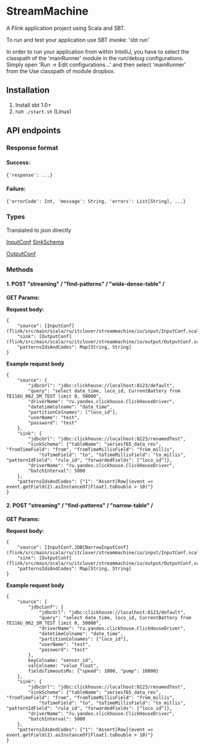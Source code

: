 StreamMachine
=============

A Flink application project using Scala and SBT.

To run and test your application use SBT invoke: 'sbt run'

In order to run your application from within IntelliJ, you have to select the classpath of the 'mainRunner' module in the run/debug configurations. Simply open 'Run -> Edit configurations...' and then select 'mainRunner' from the Use classpath of module dropbox.

Installation
------------

1. Install sbt 1.0+
2. run `./start.sh` (Linux)


API endpoints
-------------

### Response format
#### Success:
`{'response': ...}`
#### Failure:
`{'errorCode': Int, 'message': String, 'errors': List[String], ...}`


### Types
Translated to json directly

[InputConf](flink/src/main/scala/ru/itclover/streammachine/io/input/InputConf.scala)
[SinkSchema](flink/src/main/scala/ru/itclover/streammachine/io/output/SinkSchema.scala)

[OutputConf](flink/src/main/scala/ru/itclover/streammachine/io/output/OutputConf.scala)

### Methods

#### 1. POST "streaming" / "find-patterns" / "wide-dense-table" /

__GET Params:__

__Request body:__

```
{
    "source": [InputConf](flink/src/main/scala/ru/itclover/streammachine/io/input/InputConf.scala),
    "sink": [OutputConf](flink/src/main/scala/ru/itclover/streammachine/io/output/OutputConf.scala),
    "patternsIdsAndCodes": Map[String, String]
}
```

__Example request body__

```
{
    "source": {
        "jdbcUrl": "jdbc:clickhouse://localhost:8123/default",
        "query": "select date_time, loco_id, CurrentBattery from TE116U_062_SM_TEST limit 0, 50000",
        "driverName": "ru.yandex.clickhouse.ClickHouseDriver",
        "datetimeColname": "date_time",
        "partitionColnames": ["loco_id"],
        "userName": "test",
        "password": "test"
    },
    "sink": {
        "jdbcUrl": "jdbc:clickhouse://localhost:8123/renamedTest",
        "sinkSchema": {"tableName": "series765_data_res", "fromTimeField": "from", "fromTimeMillisField": "from_millis",
            "toTimeField": "to", "toTimeMillisField": "to_millis", "patternIdField": "rule_id", "forwardedFields": ["loco_id"]},
        "driverName": "ru.yandex.clickhouse.ClickHouseDriver",
        "batchInterval": 5000
    },
    "patternsIdsAndCodes": {"1": "Assert[Row](event => event.getField(2).asInstanceOf[Float].toDouble > 10)"}
}
```

#### 2. POST "streaming" / "find-patterns" / "narrow-table" /

__GET Params:__

__Request body:__

```
{
    "source": [InputConf.JDBCNarrowInputConf](flink/src/main/scala/ru/itclover/streammachine/io/input/InputConf.scala),
    "sink": [OutputConf](flink/src/main/scala/ru/itclover/streammachine/io/output/OutputConf.scala),
    "patternsIdsAndCodes": Map[String, String]
}
```

__Example request body__
```
{
    "source": {
        "jdbcConf": {
            "jdbcUrl": "jdbc:clickhouse://localhost:8123/default",
            "query": "select date_time, loco_id, CurrentBattery from TE116U_062_SM_TEST limit 0, 50000",
            "driverName": "ru.yandex.clickhouse.ClickHouseDriver",
            "datetimeColname": "date_time",
            "partitionColnames": ["loco_id"],
            "userName": "test",
            "password": "test"
        },
        keyColname: "sensor_id",
        valColname: "value_float",
        fieldsTimeoutsMs: {"speed": 1000, "pump": 10000}
    },
    "sink": {
        "jdbcUrl": "jdbc:clickhouse://localhost:8123/renamedTest",
        "sinkSchema": {"tableName": "series765_data_res", "fromTimeField": "from", "fromTimeMillisField": "from_millis",
            "toTimeField": "to", "toTimeMillisField": "to_millis", "patternIdField": "rule_id", "forwardedFields": ["loco_id"]},
        "driverName": "ru.yandex.clickhouse.ClickHouseDriver",
        "batchInterval": 5000
    },
    "patternsIdsAndCodes": {"1": "Assert[Row](event => event.getField(2).asInstanceOf[Float].toDouble > 10)"}
}
```